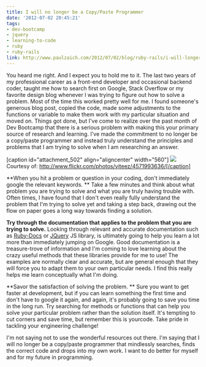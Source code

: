 ```yaml
---
title: I will no longer be a Copy/Paste Programmer
date: '2012-07-02 20:45:21'
tags:
- dev-bootcamp
- jquery
- learning-to-code
- ruby
- ruby-rails
link: http://www.paulzaich.com/2012/07/02/blog/ruby-rails/i-will-longer-copypaste-programmer/
---
```


You heard me right. And I expect you to hold me to it. The last two years of my professional career as a front-end developer and occasional backend coder, taught me how to search first on Google, Stack Overflow or my favorite design blog whenever I was trying to figure out how to solve a problem. Most of the time this worked pretty well for me. I found someone's generous blog post, copied the code, made some adjustments to the functions or variable to make them work with my particular situation and moved on. Things got done, but I've come to realize over the past month of Dev Bootcamp that there is a serious problem with making this your primary source of research and learning. I've made the commitment to no longer be a copy/paste programmer and instead truly understand the principles and problems that I am trying to solve when I am researching an answer.

[caption id="attachment_502" align="aligncenter" width="560"]
![](http://www.paulzaich.com/wp-content/uploads/2012/07/4571993636_2e1b0a4d9e_z-560x420.jpeg) Courtesy of: http://www.flickr.com/photos/viteez/4571993636/[/caption]


**When you hit a problem or question in your coding, don't immediately google the relevant keywords. **
Take a few minutes and think about what problem you are trying to solve and what you are truly having trouble with. Often times, I have found that I don't even really fully understand the problem that I'm trying to solve yet and taking a step back, drawing out the flow on paper goes a long way towards finding a solution.


**Try through the documentation that applies to the problem that you are trying to solve.**
 Looking through relevant and accurate documentation such as 
[Ruby-Docs](http://ruby-doc.org/core-1.9.3/) or 
[JQuery](http://docs.jquery.com/Main_Page) JS library, is ultimately going to help you learn a lot more than immediately jumping on Google. Good documentation is a treasure-trove of information and I'm coming to love learning about the crazy useful methods that these libraries provide for me to use! The examples are normally clear and accurate, but are general enough that they will force you to adapt them to your own particular needs. I find this really helps me learn conceptually what I'm doing.


**Savor the satisfaction of solving the problem. **
Sure you want to get faster at development, but if you can learn something the first time and don't have to google it again, and again, it's probably going to save you time in the long run. Try searching for methods or functions that can help you solve your particular problem rather than the solution itself. It's tempting to cut corners and save time, but remember this is 
yourcode. Take pride in tackling your engineering challenge!

I'm not saying not to use the wonderful resources out there. I'm saying that I will no longer be a copy/paste programmer that mindlessly searches, finds the correct code and drops into my own work. I want to do better for myself and for my future in programming.
